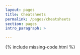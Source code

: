 ```yaml
---
layout: pages
title: Cheatsheets
permalink: /pages/cheatsheets
section: pages
intro_paragraph: >

---
```


{% include missing-code.html %}
